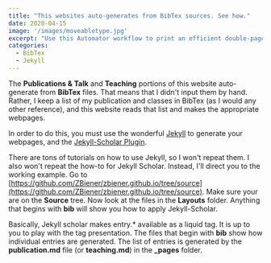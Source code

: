 ```yaml
---
title: "This websites auto-generates from BibTex sources. See how."
date: 2020-04-15 
image: '/images/moveabletype.jpg'
excerpt: "Use this Automator workflow to print an efficient double-page (2-up) layout."
categories: 
  - BibTex
  - Jekyll
---
```


The **Publications & Talk** and **Teaching** portions of this website auto-generate from **BibTex** files. That means that I didn't input them by hand. Rather, I keep a list of my publication and classes in BibTex (as I would any other reference), and this website reads that list and makes the appropriate webpages. 

In order to do this, you must use the wonderful [Jekyll](https://jekyllrb.com/ "Jekyll") to generate your webpages, and the [Jekyll-Scholar Plugin](https://github.com/inukshuk/jekyll-scholar "Scholar Plugin"). 

There are tons of tutorials on how to use Jekyll, so I won't repeat them. I also won't repeat the how-to for Jekyll Scholar. Instead, I'll direct you to the working example. Go to [https://github.com/ZBiener/zbiener.github.io/tree/source](https://github.com/ZBiener/zbiener.github.io/tree/source). Make sure your are on the **Source** tree. Now look at the files in the **Layouts** folder. Anything that begins with **bib** will show you how to apply Jekyll-Scholar.

Basically, Jekyll scholar makes entry.* available as a liquid tag. It is up to you to play with the tag presentation. The files that begin with **bib** show how individual entries are generated. The list of entries is generated by the **publication.md** file (or **teaching.md**) in the **_pages** folder.
